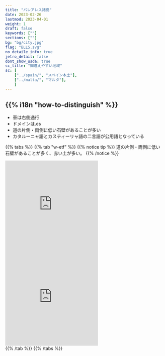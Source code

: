 ```yaml
---
title: "バレアレス諸島"
date: 2023-02-26
lastmod: 2023-04-01
weight: 1
draft: false
keywords: [""]
sections: [""]
bg: "bg/city.jpg"
flag: "BLLS.svg"
no_detaile_info: true
jetro_detail: false
dont_show_usda: true
sc_title: "間違えやすい地域"
sc: [
    ["../spain/", "スペイン本土"],
    ["../malta/", "マルタ"],
    ]
---
```


<div class="main-desciption country-description">
    <h2 class="section-title">{{% i18n "how-to-distinguish" %}}</h2>
    <ul class="rule-list">
        <li>車は右側通行</li>
        <li>ドメインは<span class="quiz">.es</span></li>
        <li>道の片側・両側に低い<span class="quiz">石壁</span>があることが多い</li>
        <li><span class="quiz">カタルーニャ</span>語とカスティーリャ語の二言語が公用語となっている</li>
    </ul>
</div>

{{% tabs  %}}
{{% tab "w-etf" %}}
{{% notice tip %}}
道の片側・両側に低い石壁があることが多く、赤い土が多い。
{{% /notice %}}
<div class="googlemap-if">
<iframe src="https://www.google.com/maps/embed?pb=!4v1684725860793!6m8!1m7!1s79w0l5tfgFUVkBipMSUOWQ!2m2!1d39.38366676959773!2d3.088187420240456!3f36.96903601419408!4f-12.040924665143763!5f1.535386027491259" width="295" height="295" style="border:0;" allowfullscreen="" loading="lazy" referrerpolicy="no-referrer-when-downgrade"></iframe>
<iframe src="https://www.google.com/maps/embed?pb=!4v1684725880744!6m8!1m7!1sGuxY6eFmbFHwpyjfFLFoNw!2m2!1d39.68119245115109!2d2.84078729508377!3f146.63982141865128!4f-11.187636220314502!5f2.529895123884778" width="295" height="295" style="border:0;" allowfullscreen="" loading="lazy" referrerpolicy="no-referrer-when-downgrade"></iframe>
</div>
{{% /tab %}}
{{% /tabs %}}